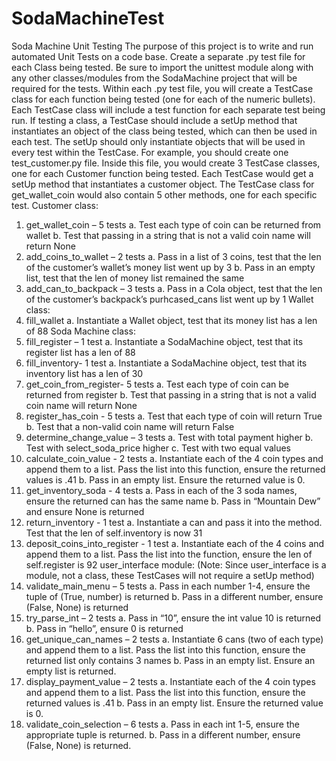 # SodaMachineTest
Soda Machine Unit Testing
The purpose of this project is to write and run automated Unit Tests on a code base.
Create a separate .py test file for each Class being tested. Be sure to import the unittest module along
with any other classes/modules from the SodaMachine project that will be required for the tests.
Within each .py test file, you will create a TestCase class for each function being tested (one for each of
the numeric bullets).
Each TestCase class will include a test function for each separate test being run.
If testing a class, a TestCase should include a setUp method that instantiates an object of the class being
tested, which can then be used in each test. The setUp should only instantiate objects that will be used
in every test within the TestCase.
For example, you should create one test_customer.py file. Inside this file, you would create 3 TestCase
classes, one for each Customer function being tested. Each TestCase would get a setUp method that
instantiates a customer object. The TestCase class for get_wallet_coin would also contain 5 other
methods, one for each specific test.
Customer class:
1. get_wallet_coin – 5 tests
a. Test each type of coin can be returned from wallet
b. Test that passing in a string that is not a valid coin name will return None
2. add_coins_to_wallet – 2 tests
a. Pass in a list of 3 coins, test that the len of the customer’s wallet’s money list went up by
3
b. Pass in an empty list, test that the len of money list remained the same
3. add_can_to_backpack – 3 tests
a. Pass in a Cola object, test that the len of the customer’s backpack’s purhcased_cans list
went up by 1
Wallet class:
1. fill_wallet
a. Instantiate a Wallet object, test that its money list has a len of 88
Soda Machine class:
1. fill_register – 1 test
a. Instantiate a SodaMachine object, test that its register list has a len of 88
2. fill_inventory- 1 test
a. Instantiate a SodaMachine object, test that its inventory list has a len of 30
3. get_coin_from_register- 5 tests
a. Test each type of coin can be returned from register
b. Test that passing in a string that is not a valid coin name will return None
4. register_has_coin - 5 tests
a. Test that each type of coin will return True
b. Test that a non-valid coin name will return False
5. determine_change_value – 3 tests
a. Test with total payment higher
b. Test with select_soda_price higher
c. Test with two equal values
6. calculate_coin_value - 2 tests
a. Instantiate each of the 4 coin types and append them to a list. Pass the list into this
function, ensure the returned values is .41
b. Pass in an empty list. Ensure the returned value is 0.
7. get_inventory_soda - 4 tests
a. Pass in each of the 3 soda names, ensure the returned can has the same name
b. Pass in “Mountain Dew” and ensure None is returned
8. return_inventory - 1 test
a. Instantiate a can and pass it into the method. Test that the len of self.inventory is now
31
9. deposit_coins_into_register - 1 test
a. Instantiate each of the 4 coins and append them to a list. Pass the list into the function,
ensure the len of self.register is 92
user_interface module:
(Note: Since user_interface is a module, not a class, these TestCases will not require a setUp method)
1. validate_main_menu – 5 tests
a. Pass in each number 1-4, ensure the tuple of (True, number) is returned
b. Pass in a different number, ensure (False, None) is returned
2. try_parse_int – 2 tests
a. Pass in “10”, ensure the int value 10 is returned
b. Pass in “hello”, ensure 0 is returned
3. get_unique_can_names – 2 tests
a. Instantiate 6 cans (two of each type) and append them to a list. Pass the list into this
function, ensure the returned list only contains 3 names
b. Pass in an empty list. Ensure an empty list is returned.
4. display_payment_value – 2 tests
a. Instantiate each of the 4 coin types and append them to a list. Pass the list into this
function, ensure the returned values is .41
b. Pass in an empty list. Ensure the returned value is 0.
5. validate_coin_selection – 6 tests
a. Pass in each int 1-5, ensure the appropriate tuple is returned.
b. Pass in a different number, ensure (False, None) is returned.
